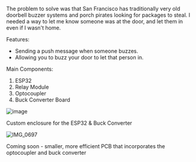 The problem to solve was that San Francisco has traditionally very old doorbell buzzer systems and porch pirates looking for packages to steal. I needed a way to let me know someone was at the door, and let them in even if I wasn't home.

Features:
- Sending a push message when someone buzzes.
- Allowing you to buzz your door to let that person in.

Main Components:
1. ESP32
2. Relay Module
3. Optocoupler
4. Buck Converter Board

![image](https://github.com/user-attachments/assets/3d79bffc-60ee-41e4-a18c-edaf8590f8ff)

Custom enclosure for the ESP32 & Buck Converter

![IMG_0697](https://github.com/user-attachments/assets/965ac898-8262-4a96-8d74-94e1cc032b1f)

Coming soon - smaller, more efficient PCB that incorporates the optocoupler and buck converter
